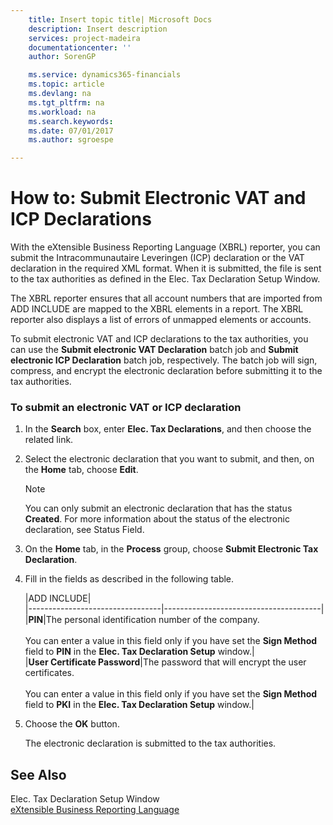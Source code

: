```yaml
---
    title: Insert topic title| Microsoft Docs
    description: Insert description
    services: project-madeira
    documentationcenter: ''
    author: SorenGP

    ms.service: dynamics365-financials
    ms.topic: article
    ms.devlang: na
    ms.tgt_pltfrm: na
    ms.workload: na
    ms.search.keywords:
    ms.date: 07/01/2017
    ms.author: sgroespe

---
```

# How to: Submit Electronic VAT and ICP Declarations
With the eXtensible Business Reporting Language \(XBRL\) reporter, you can submit the Intracommunautaire Leveringen \(ICP\) declaration or the VAT declaration in the required XML format. When it is submitted, the file is sent to the tax authorities as defined in the Elec. Tax Declaration Setup Window.  
  
 The XBRL reporter ensures that all account numbers that are imported from ADD INCLUDE<!--[!INCLUDE[navnow](../../includes/navnow_md.md)]--> are mapped to the XBRL elements in a report. The XBRL reporter also displays a list of errors of unmapped elements or accounts.  
  
 To submit electronic VAT and ICP declarations to the tax authorities, you can use the **Submit electronic VAT Declaration** batch job and **Submit electronic ICP Declaration** batch job, respectively. The batch job will sign, compress, and encrypt the electronic declaration before submitting it to the tax authorities.  
  
### To submit an electronic VAT or ICP declaration  
  
1.  In the **Search** box, enter **Elec. Tax Declarations**, and then choose the related link.  
  
2.  Select the electronic declaration that you want to submit, and then, on the **Home** tab, choose **Edit**.  
  
    > [!NOTE]  
    >  You can only submit an electronic declaration that has the status **Created**. For more information about the status of the electronic declaration, see Status Field.  
  
3.  On the **Home** tab, in the **Process** group, choose **Submit Electronic Tax Declaration**.  
  
4.  Fill in the fields as described in the following table.  
  
    |ADD INCLUDE<!--[!INCLUDE[bp_tablefield](../../includes/bp_tabledescription_md.md)]-->|  
    |---------------------------------|---------------------------------------|  
    |**PIN**|The personal identification number of the company.<br /><br /> You can enter a value in this field only if you have set the **Sign Method** field to **PIN** in the **Elec. Tax Declaration Setup** window.|  
    |**User Certificate Password**|The password that will encrypt the user certificates.<br /><br /> You can enter a value in this field only if you have set the **Sign Method**  field to **PKI** in the **Elec. Tax Declaration Setup** window.|  
  
5.  Choose the **OK** button.  
  
     The electronic declaration is submitted to the tax authorities.  
  
## See Also  
 Elec. Tax Declaration Setup Window   
 [eXtensible Business Reporting Language](../extensible-business-reporting-language.md)